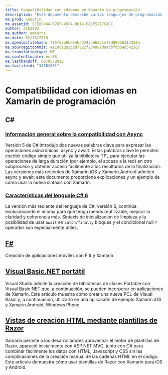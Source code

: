 ```yaml
---
title: Compatibilidad con idiomas en Xamarin de programación
description: 'Este documento describe varios lenguajes de programación compatibles con Xamarin. Se trata de C#, F #, Visual Basic.NET portátil y plantillas de Razor.'
ms.prod: xamarin
ms.assetid: CEE8C464-67D7-45F4-9614-EAEF5217CACC
author: asb3993
ms.author: amburns
ms.date: 02/18/2018
ms.openlocfilehash: 715f63a0be54ba3342bd63c1c76d89656313359a
ms.sourcegitcommit: ea1dc12a3c2d7322f234997daacbfdb6ad542507
ms.translationtype: MT
ms.contentlocale: es-ES
ms.lasthandoff: 06/05/2018
ms.locfileid: "34781681"
---
```

# <a name="programming-language-support-in-xamarin"></a>Compatibilidad con idiomas en Xamarin de programación

## <a name="c"></a>C# 

###  <a name="async-support-overviewcross-platformplatformasyncmd"></a>[Información general sobre la compatibilidad con Async](~/cross-platform/platform/async.md)

Versión 5 de C# introdujo dos nuevas palabras clave para expresar las operaciones asincrónicas: async y await. Estas palabras clave le permiten escribir código simple que utiliza la biblioteca TPL para ejecutar las operaciones de larga duración (por ejemplo, el acceso a la red) en otro subproceso y obtener acceso fácilmente a los resultados de la finalización. Las versiones más recientes de Xamarin.iOS y Xamarin.Android admiten async y await: este documento proporciona explicaciones y un ejemplo de cómo usar la nueva sintaxis con Xamarin.

### <a name="c-6-language-featurescross-platformplatformcsharp-sixmd"></a>[Características del lenguaje C# 6](~/cross-platform/platform/csharp-six.md)

La versión más reciente del lenguaje de C#, versión 6, continúa evolucionando el idioma para que tenga menos reutilizable, mejorar la claridad y coherencia más. Sintaxis de inicialización de limpieza y la posibilidad de usar `await` en `catch/finally` bloques y el condicional null `?` operador son especialmente útiles.

## <a name="ffsharpindexmd"></a>[F#](fsharp/index.md)

Creación de aplicaciones móviles con F # y Xamarin.

##  <a name="portable-visual-basicnetcross-platformplatformvisual-basicindexmd"></a>[Visual Basic.NET portátil](~/cross-platform/platform/visual-basic/index.md)

Visual Studio admite la creación de bibliotecas de clases Portable con Visual Basic.NET que, a continuación, se pueden incorporar en aplicaciones de Xamarin. Este artículo muestra cómo crear una nueva PCL de Visual Basic y, a continuación, utilizarlo en una aplicación de ejemplo Xamarin.iOS y Xamarin.Android, Windows Phone.

##  <a name="building-html-views-using-razor-templatescross-platformplatformrazor-html-templatesindexmd"></a>[Vistas de creación HTML mediante plantillas de Razor](~/cross-platform/platform/razor-html-templates/index.md)

Xamarin permite a los desarrolladores aprovechar el motor de plantillas de Razor, apareció inicialmente con ASP.NET MVC, junto con C# para combinar fácilmente los datos con HTML, Javascript y CSS sin las complicaciones de la creación manual de las cadenas HTML en el código.
Este artículo demuestra cómo usar plantillas de Razor con Xamarin para iOS y Android.
